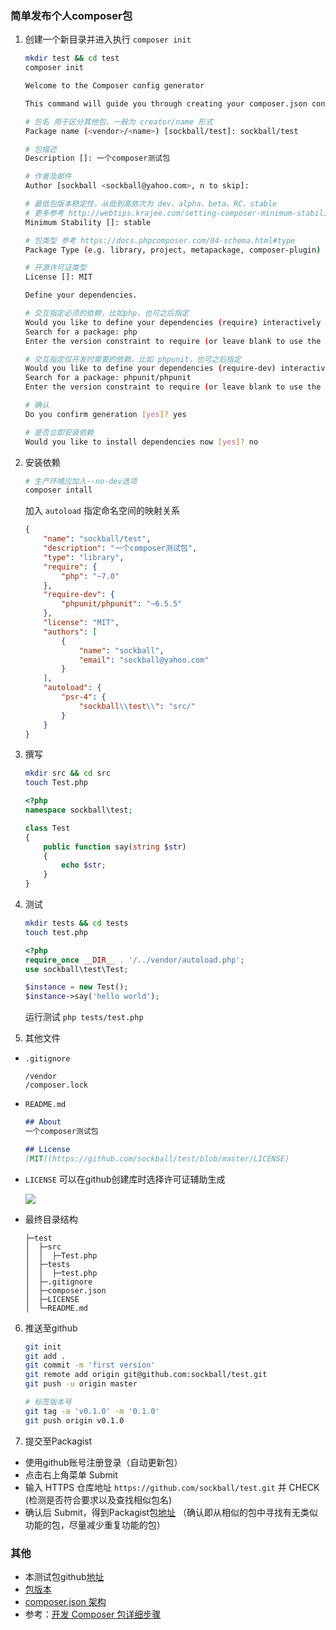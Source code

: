 ### 简单发布个人composer包

1. 创建一个新目录并进入执行 `composer init`
    ```sh
    mkdir test && cd test
    composer init
    ```

    ```bash
    Welcome to the Composer config generator

    This command will guide you through creating your composer.json config.

    # 包名 用于区分其他包，一般为 creator/name 形式
    Package name (<vendor>/<name>) [sockball/test]: sockball/test

    # 包描述
    Description []: 一个composer测试包
    
    # 作者及邮件
    Author [sockball <sockball@yahoo.com>, n to skip]:

    # 最低包版本稳定性，从低到高依次为 dev、alpha、beta、RC、stable
    # 更多参考 http://webtips.krajee.com/setting-composer-minimum-stability-application/
    Minimum Stability []: stable

    # 包类型 参考 https://docs.phpcomposer.com/04-schema.html#type
    Package Type (e.g. library, project, metapackage, composer-plugin) []: library

    # 开源许可证类型
    License []: MIT

    Define your dependencies.

    # 交互指定必须的依赖，比如php，也可之后指定
    Would you like to define your dependencies (require) interactively [yes]? yes
    Search for a package: php
    Enter the version constraint to require (or leave blank to use the latest version): ~7.0

    # 交互指定仅开发时需要的依赖，比如 phpunit，也可之后指定
    Would you like to define your dependencies (require-dev) interactively [yes]? yes
    Search for a package: phpunit/phpunit
    Enter the version constraint to require (or leave blank to use the latest version): ~6.5.5

    # 确认
    Do you confirm generation [yes]? yes

    # 是否立即安装依赖
    Would you like to install dependencies now [yes]? no
    ```

2. 安装依赖
    ```bash
    # 生产环境应加入--no-dev选项
    composer intall
    ```
    加入 `autoload` 指定命名空间的映射关系  
    ```json
    {
        "name": "sockball/test",
        "description": "一个composer测试包",
        "type": "library",
        "require": {
            "php": "~7.0"
        },
        "require-dev": {
            "phpunit/phpunit": "~6.5.5"
        },
        "license": "MIT",
        "authors": [
            {
                "name": "sockball",
                "email": "sockball@yahoo.com"
            }
        ],
        "autoload": {
            "psr-4": {
                "sockball\\test\\": "src/"
            }
        }
    }
    ```

3. 撰写
    ```sh
    mkdir src && cd src
    touch Test.php
    ```

    ```php
    <?php
    namespace sockball\test;

    class Test
    {
        public function say(string $str)
        {
            echo $str;
        }
    }
    ```

4. 测试
    ```sh
    mkdir tests && cd tests
    touch test.php
    ```

    ```php
    <?php
    require_once __DIR__ . '/../vendor/autoload.php';
    use sockball\test\Test;

    $instance = new Test();
    $instance->say('hello world');
    ```
    运行测试 `php tests/test.php`

5. 其他文件
* `.gitignore`
    ```
    /vendor
    /composer.lock
    ```

* `README.md`
    ```markdown
    ## About
    一个composer测试包

    ## License
    [MIT](https://github.com/sockball/test/blob/master/LICENSE)
    ```

* `LICENSE` 可以在github创建库时选择许可证辅助生成

    ![](/img/LICENSE.png)

* 最终目录结构
    ```
    ├─test
    │  ├─src
    │  │  ├─Test.php
    │  ├─tests
    │  │  ├─test.php
    │  ├─.gitignore
    │  ├─composer.json
    │  ├─LICENSE
    │  └─README.md
    ```

6. 推送至github
    ```sh
    git init
    git add .
    git commit -m 'first version'
    git remote add origin git@github.com:sockball/test.git
    git push -u origin master

    # 标签版本号
    git tag -a 'v0.1.0' -m '0.1.0'
    git push origin v0.1.0
    ```

7. 提交至Packagist
* 使用github账号注册登录（自动更新包）
* 点击右上角菜单 Submit
* 输入 HTTPS 仓库地址 `https://github.com/sockball/test.git` 并 CHECK (检测是否符合要求以及查找相似包名)
* 确认后 Submit，得到Packagist包[地址](https://packagist.org/packages/sockball/test) （确认即从相似的包中寻找有无类似功能的包，尽量减少重复功能的包）

### 其他
* 本测试包github[地址](https://github.com/sockball/test)
* [包版本](https://docs.phpcomposer.com/01-basic-usage.html#Package-Versions)
* [composer.json 架构](https://docs.phpcomposer.com/04-schema.html)
* 参考：[开发 Composer 包详细步骤](https://www.jianshu.com/p/3b871acc6259)
